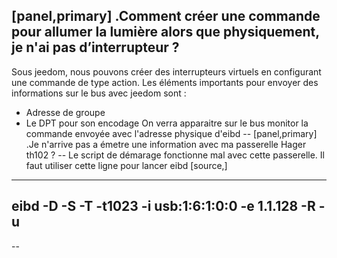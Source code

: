 [panel,primary]
.Comment créer une commande pour allumer la lumière alors que physiquement, je n'ai pas d’interrupteur ?  
--
Sous jeedom, nous pouvons créer des interrupteurs virtuels en configurant une commande de type action.
Les éléments importants pour envoyer des informations sur le bus avec jeedom sont :

* Adresse de groupe
* Le DPT pour son encodage
On verra apparaitre sur le bus monitor la commande envoyée avec l'adresse physique d'eibd
--
[panel,primary]
.Je n'arrive pas a émetre une information avec ma passerelle Hager th102 ?
--
Le script de démarage fonctionne mal avec cette passerelle.
Il faut utiliser cette ligne pour lancer eibd
[source,]
----
eibd -D -S -T -t1023 -i usb:1:6:1:0:0 -e 1.1.128 -R -u
----
--
